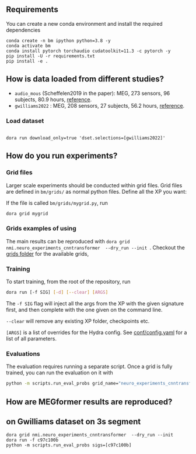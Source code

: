 



## Requirements

You can create a new conda environment and install the required dependencies
```shell
conda create -n bm ipython python=3.8 -y
conda activate bm
conda install pytorch torchaudio cudatoolkit=11.3 -c pytorch -y
pip install -U -r requirements.txt
pip install -e .
```

## How is data loaded from different studies?


- `audio_mous` (Scheffelen2019 in the paper): MEG, 273 sensors, 96 subjects, 80.9 hours, [reference](https://www.nature.com/articles/s41597-019-0020-y). 
- `gwilliams2022` : MEG, 208 sensors, 27 subjects, 56.2 hours, [reference](https://www.nature.com/articles/s41467-022-34326-1).



### Load dataset
```

dora run download_only=true 'dset.selections=[gwilliams2022]'

```
## How do you run experiments?  

### Grid files

Larger scale experiments should be conducted within grid files. Grid files are defined in `bm/grids/` as normal python files. Define all the XP you want:

If the file is called `bm/grids/mygrid.py`, run
```bash
dora grid mygrid
```

### Grids examples of using

The main results can be reproduced with `dora grid nmi.neuro_experiments_cnntransformer  --dry_run --init `.
Checkout the [grids folder](./bm/grids/) for the available grids,


### Training

To start training, from the root of the repository, run
```bash
dora run [-f SIG] [-d] [--clear] [ARGS]
```

The `-f SIG` flag will inject all the args from the XP with the given signature first, and then
complete with the one given on the command line.

`--clear` will remove any existing XP folder, checkpoints etc.

`[ARGS]` is a list of overrides for the Hydra config. See [conf/config.yaml](conf/config.yaml) for a list of all parameters.

### Evaluations

The evaluation requires running a separate script. Once a grid is fully trained,
you can run the evaluation on it with

```bash
python -m scripts.run_eval_probs grid_name="neuro_experiments_cnntransformer"
```

## How are MEGformer results are reproduced?

## on Gwilliams dataset on 3s segment
```
dora grid nmi.neuro_experiments_cnntransformer  --dry_run --init
dora run -f c97c100b
python -m scripts.run_eval_probs sigs=[c97c100b]
```
